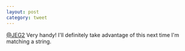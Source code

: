 ```yaml
---
layout: post
category: tweet
---
```

[@JEG2](http://twitter.com/JEG2) Very handy! I'll definitely take advantage of this next time I'm matching a string.
